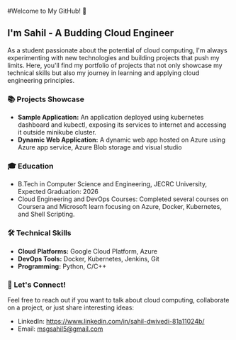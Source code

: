 #Welcome to My GitHub! 🚀

## I'm Sahil - A Budding Cloud Engineer 

As a student passionate about the potential of cloud computing, I'm always experimenting with new technologies and building projects that push my limits. Here, you'll find my portfolio of projects that not only showcase my technical skills but also my journey in learning and applying cloud engineering principles.

### 📚 Projects Showcase

- **Sample Application:** An application deployed using kubernetes dashboard and kubectl, exposing its services to internet and accessing it outside minikube cluster.
- **Dynamic Web Application:** A dynamic web app hosted on Azure using Azure app service, Azure Blob storage and visual studio

### 🎓 Education

- B.Tech in Computer Science and Engineering, JECRC University, Expected Graduation: 2026
- Cloud Engineering and DevOps Courses: Completed several courses on Coursera and Microsoft learn focusing on Azure, Docker, Kubernetes, and Shell Scripting.

### 🛠 Technical Skills

- **Cloud Platforms:** Google Cloud Platform, Azure
- **DevOps Tools:** Docker, Kubernetes, Jenkins, Git
- **Programming:** Python, C/C++

### 🤝 Let's Connect!

Feel free to reach out if you want to talk about cloud computing, collaborate on a project, or just share interesting ideas:

- LinkedIn: https://www.linkedin.com/in/sahil-dwivedi-81a11024b/
- Email: msgsahil5@gmail.com
<!---
sahilcmd3/sahilcmd3 is a ✨ special ✨ repository because its `README.md` (this file) appears on your GitHub profile.
You can click the Preview link to take a look at your changes.
--->
